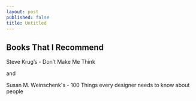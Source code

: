 ```yaml
---
layout: post
published: false
title: Untitled
---
```




## Books That I Recommend

Steve Krug’s - Don’t Make Me Think

and

Susan M. Weinschenk's - 100 Things every designer needs to know about people
